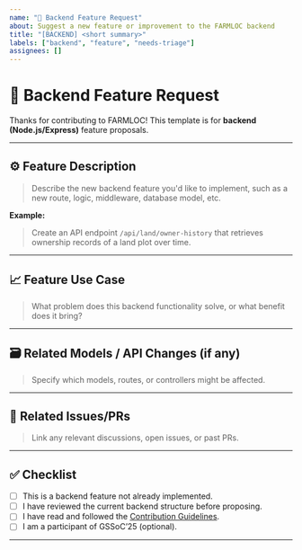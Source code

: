 ```yaml
---
name: "🧠 Backend Feature Request"
about: Suggest a new feature or improvement to the FARMLOC backend
title: "[BACKEND] <short summary>"
labels: ["backend", "feature", "needs-triage"]
assignees: []
---
```


# 🧠 Backend Feature Request

Thanks for contributing to FARMLOC! This template is for **backend (Node.js/Express)** feature proposals.

---

## ⚙️ Feature Description

> Describe the new backend feature you'd like to implement, such as a new route, logic, middleware, database model, etc.

**Example:**  
> Create an API endpoint `/api/land/owner-history` that retrieves ownership records of a land plot over time.

---

## 📈 Feature Use Case

> What problem does this backend functionality solve, or what benefit does it bring?

---

## 🗃️ Related Models / API Changes (if any)

> Specify which models, routes, or controllers might be affected.

---

## 🔗 Related Issues/PRs

> Link any relevant discussions, open issues, or past PRs.

---

## ✅ Checklist

- [ ] This is a backend feature not already implemented.
- [ ] I have reviewed the current backend structure before proposing.
- [ ] I have read and followed the [Contribution Guidelines](../CONTRIBUTING.md).
- [ ] I am a participant of GSSoC’25 (optional).

---
